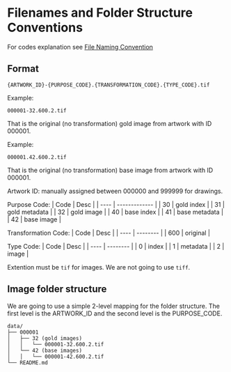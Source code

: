 # Filenames and Folder Structure Conventions

For codes explanation see [File Naming Convention](File_Naming_Convention.md)

## Format

```text
{ARTWORK_ID}-{PURPOSE_CODE}.{TRANSFORMATION_CODE}.{TYPE_CODE}.tif
```

Example:

```text
000001-32.600.2.tif
```

That is the original (no transformation) gold image from artwork with ID 000001.

Example:

```text
000001.42.600.2.tif
```

That is the original (no transformation) base image from artwork with ID 000001.

Artwork ID: manually assigned between 000000 and 999999 for drawings.

Purpose Code:
| Code | Desc          |
| ---- | ------------- |
| 30   | gold index    |
| 31   | gold metadata |
| 32   | gold image    |
| 40   | base index    |
| 41   | base metadata |
| 42   | base image    |

Transformation Code:
| Code | Desc     |
| ---- | -------- |
| 600  | original |

Type Code:
| Code | Desc     |
| ---- | -------- |
| 0    | index    |
| 1    | metadata |
| 2    | image    |

Extention must be `tif` for images. We are not going to use `tiff`.

## Image folder structure

We are going to use a simple 2-level mapping for the folder structure. The first level is the ARTWORK_ID and the second level is the PURPOSE_CODE.

```text
data/
├── 000001
│   ├── 32 (gold images)
│   │   └── 000001-32.600.2.tif
│   └── 42 (base images)
│   │   └── 000001-42.600.2.tif
└── README.md
```
